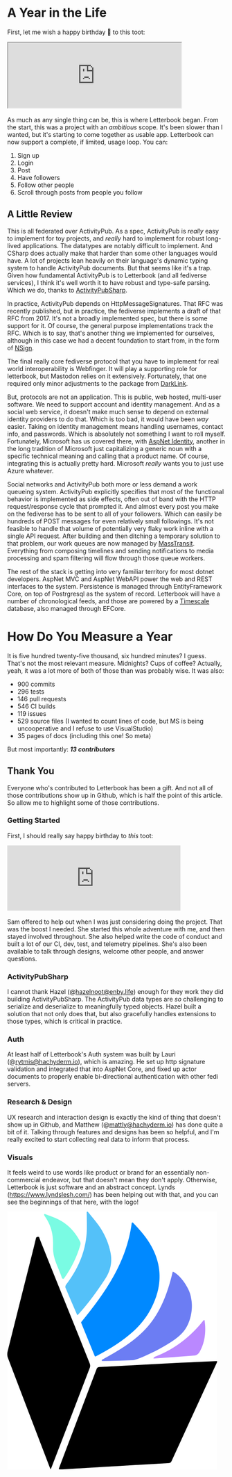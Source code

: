 ﻿# A Year in the Life

First, let me wish a happy birthday 🎂 to this toot:

<iframe src="https://tech.lgbt/@jenniferplusplus/110567090111682149/embed" width="400" allowfullscreen="allowfullscreen" sandbox="allow-scripts allow-same-origin allow-popups allow-popups-to-escape-sandbox allow-forms"></iframe>

As much as any single thing can be, this is where Letterbook began. From the start, this was a project with an *ambitious* scope. It's been slower than I wanted, but it's starting to come together as usable app. Letterbook can now support a complete, if limited, usage loop. You can:

1. Sign up
2. Login
3. Post
4. Have followers
5. Follow other people
6. Scroll through posts from people you follow

## A Little Review

This is all federated over ActivityPub. As a spec, ActivityPub is _really_ easy to implement for toy projects, and _really_ hard to implement for robust long-lived applications. The datatypes are notably difficult to implement. And CSharp does actually make that harder than some other languages would have. A lot of projects lean heavily on their language's dynamic typing system to handle ActivityPub documents. But that seems like it's a trap. Given how fundamental ActivityPub is to Letterbook (and all fediverse services), I think it's well worth it to have robust and type-safe parsing. Which we do, thanks to [ActivityPubSharp][apsharp].

In practice, ActivityPub depends on HttpMessageSignatures. That RFC was recently published, but in practice, the fediverse implements a draft of that RFC from 2017. It's not a broadly implemented spec, but there is some support for it. Of course, the general purpose implementations track the RFC. Which is to say, that's another thing we implemented for ourselves, although in this case we had a decent foundation to start from, in the form of [NSign][nsign].

The final really core fediverse protocol that you have to implement for real world interoperability is Webfinger. It will play a supporting role for letterbook, but Mastodon relies on it extensively. Fortunately, that one required only minor adjustments to the package from [DarkLink][webfinger].

But, protocols are not an application. This is public, web hosted, multi-user software. We need to support account and identity management. And as a social web service, it doesn't make much sense to depend on external identity providers to do that. Which is too bad, it would have been *way* easier. Taking on identity management means handling usernames, contact info, and passwords. Which is absolutely not something I want to roll myself. Fortunately, Microsoft has us covered there, with [AspNet Identity][msidentity], another in the long tradition of Microsoft just capitalizing a generic  noun with a specific technical meaning and calling that a product name. Of course, integrating this is actually pretty hard. Microsoft _really_ wants you to just use Azure whatever.

Social networks and ActivityPub both more or less demand a work queueing system. ActivityPub explicitly specifies that most of the functional behavior is implemented as side effects, often out of band with the HTTP request/response cycle that prompted it. And almost every post you make on the fediverse has to be sent to all of your followers. Which can easily be hundreds of POST messages for even relatively small followings. It's not feasible to handle that volume of potentially very flaky work inline with a single API request. After building and then ditching a temporary solution to that problem, our work queues are now managed by [MassTransit][masstransit]. Everything from composing timelines and sending notifications to media processing and spam filtering will flow through those queue workers.

The rest of the stack is getting into very familiar territory for most dotnet developers. AspNet MVC and AspNet WebAPI power the web and REST interfaces to the system. Persistence is managed through EntityFramework Core, on top of Postrgresql as the system of record. Letterbook will have a number of chronological feeds, and those are powered by a [Timescale][timescale] database, also managed through EFCore.

# How Do You Measure a Year

It is five hundred twenty-five thousand, six hundred minutes? I guess. That's not the most relevant measure. Midnights? Cups of coffee? Actually, yeah, it was a lot more of both of those than was probably wise. It was also:

- 900 commits
- 296 tests
- 146 pull requests
- 546 CI builds
- 119 issues
- 529 source files (I wanted to count lines of code, but MS is being uncooperative and I refuse to use VisualStudio)
- 35 pages of docs (including this one! So meta)

But most importantly: **_13 contributors_**

## Thank You

Everyone who's contributed to Letterbook has been a gift. And not all of those contributions show up in Github, which is half the point of this article. So allow me to highlight some of those contributions.

### Getting Started

First, I should really say happy birthday to _this_ toot:

<iframe src="https://hachyderm.io/@runewake2/110567203751528214/embed" class="mastodon-embed" style="max-width: 100%; border: 0" width="400" allowfullscreen="allowfullscreen"></iframe><script src="https://hachyderm.io/embed.js" async="async"></script>

Sam offered to help out when I was just considering doing the project. That was the boost I needed. She started this whole adventure with me, and then stayed involved throughout. She also helped write the code of conduct and built a lot of our CI, dev, test, and telemetry pipelines. She's also been available to talk through designs, welcome other people, and answer questions.

### ActivityPubSharp

I cannot thank Hazel (@hazelnoot@enby.life) enough for they work they did building ActivityPubSharp. The ActivityPub data types are _so_ challenging to serialize and deserialize to meaningfully typed objects. Hazel built a solution that not only does that, but also gracefully handles extensions to those types, which is critical in practice.

### Auth

At least half of Letterbook's Auth system was built by Lauri (@rytmis@hachyderm.io), which is amazing. He set up http signature validation and integrated that into AspNet Core, and fixed up actor documents to properly enable bi-directional authentication with other fedi servers.

### Research & Design

UX research and interaction design is exactly the kind of thing that doesn't show up in Github, and Matthew (@mattly@hachyderm.io) has done quite a bit of it. Talking through features and designs has been so helpful, and I'm really excited to start collecting real data to inform that process.

### Visuals

It feels weird to use words like product or brand for an essentially non-commercial endeavor, but that doesn't mean they don't apply. Otherwise, Letterbook is just software and an abstract concept. Lynds (https://www.lyndslesh.com/) has been helping out with that, and you can see the beginnings of that here, with the logo!

![Logo1.svg](images%2FLogo1.svg)

[apsharp]: https://github.com/warriordog/activitypubsharp
[nsign]: https://github.com/Unisys/NSign
[webfinger]: https://github.com/WiiPlayer2/DarkLink.Web.ActivityPub 
[msidentity]: https://github.com/aspnet/AspNetIdentity
[masstransit]: https://masstransit.io
[timescale]: https://timescale.com